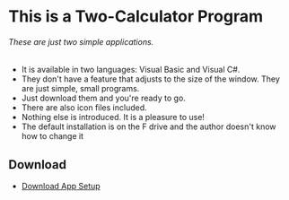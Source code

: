 # This is a Two-Calculator Program
###### These are just two simple applications.
- It is available in two languages: Visual Basic and Visual C#.
- They don't have a feature that adjusts to the size of the window. They are just simple, small programs.
- Just download them and you're ready to go.
- There are also icon files included.
- Nothing else is introduced. It is a pleasure to use!
- The default installation is on the F drive and the author doesn't know how to change it
## Download
- [Download App Setup](https://wzhtml.github.io/CD/CompilerSetup.exe "Download App Setup")
